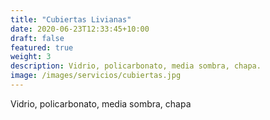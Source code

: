 ```yaml
---
title: "Cubiertas Livianas"
date: 2020-06-23T12:33:45+10:00
draft: false
featured: true
weight: 3
description: Vidrio, policarbonato, media sombra, chapa.
image: /images/servicios/cubiertas.jpg
---
```


Vidrio, policarbonato, media sombra, chapa